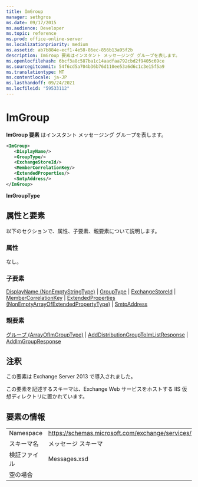 ```yaml
---
title: ImGroup
manager: sethgros
ms.date: 09/17/2015
ms.audience: Developer
ms.topic: reference
ms.prod: office-online-server
ms.localizationpriority: medium
ms.assetid: ab7b884e-ecf1-4e58-86ec-856b13a95f2b
description: ImGroup 要素はインスタント メッセージング グループを表します。
ms.openlocfilehash: 6bcf3a8c587ba1c14aadfaa792cbd2f9405c69ce
ms.sourcegitcommit: 54f6cd5a704b36b76d110ee53a6d6c1c3e15f5a9
ms.translationtype: MT
ms.contentlocale: ja-JP
ms.lasthandoff: 09/24/2021
ms.locfileid: "59533112"
---
```

# <a name="imgroup"></a>ImGroup

**ImGroup 要素** はインスタント メッセージング グループを表します。 
  
```XML
<ImGroup>
   <DisplayName/>
   <GroupType/>
   <ExchangeStoreId/>
   <MemberCorrelationKey/>
   <ExtendedProperties/>
   <SmtpAddress/>
</ImGroup>
```

 **ImGroupType**
## <a name="attributes-and-elements"></a>属性と要素

以下のセクションで、属性、子要素、親要素について説明します。
  
### <a name="attributes"></a>属性

なし。
  
### <a name="child-elements"></a>子要素

[DisplayName (NonEmptyStringType)](displayname-nonemptystringtype.md)  | [GroupType](grouptype.md)  | [ExchangeStoreId](exchangestoreid.md)  | [MemberCorrelationKey](membercorrelationkey.md)  | [ExtendedProperties (NonEmptyArrayOfExtendedPropertyType)](extendedproperties-nonemptyarrayofextendedpropertytype.md)  | [SmtpAddress](smtpaddress.md)
  
### <a name="parent-elements"></a>親要素

[グループ (ArrayOfImGroupType)](groups-arrayofimgrouptype.md)  | [AddDistributionGroupToImListResponse](adddistributiongrouptoimlistresponse.md)  | [AddImGroupResponse](addimgroupresponse.md)
  
## <a name="remarks"></a>注釈

この要素は Exchange Server 2013 で導入されました。
  
この要素を記述するスキーマは、Exchange Web サービスをホストする IIS 仮想ディレクトリに置かれています。
  
## <a name="element-information"></a>要素の情報

|||
|:-----|:-----|
|Namespace  <br/> |https://schemas.microsoft.com/exchange/services/2006/messages  <br/> |
|スキーマ名  <br/> |メッセージ スキーマ  <br/> |
|検証ファイル  <br/> |Messages.xsd  <br/> |
|空の場合  <br/> ||
   

